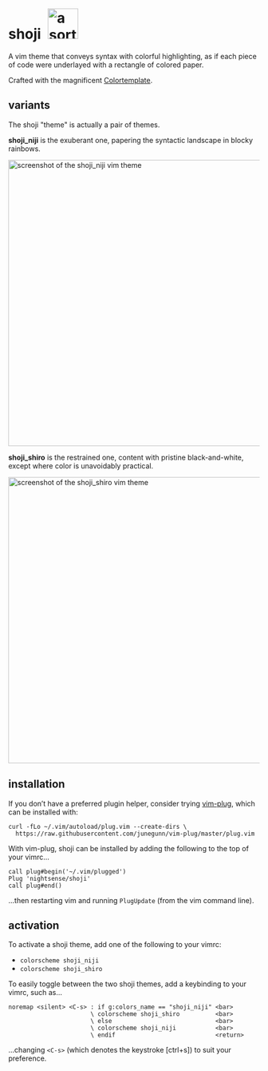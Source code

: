 # shoji&ensp;<img alt="a sort of logo for the shoji vim theme" src="https://github.com/nightsense/shoji/raw/master/images/shoji.png" height="61" />

A vim theme that conveys syntax with colorful highlighting, as if each piece of code were underlayed with a rectangle of colored paper.

Crafted with the magnificent [Colortemplate](https://github.com/lifepillar/vim-colortemplate).

## variants

The shoji "theme" is actually a pair of themes.

**shoji_niji** is the exuberant one, papering the syntactic landscape in blocky rainbows.

<img alt="screenshot of the shoji_niji vim theme" src="https://github.com/nightsense/shoji/raw/master/screenshots/shoji_niji.png" height="573" />

**shoji_shiro** is the restrained one, content with pristine black-and-white, except where color is unavoidably practical.

<img alt="screenshot of the shoji_shiro vim theme" src="https://github.com/nightsense/shoji/raw/master/screenshots/shoji_shiro.png" height="573" />

## installation

If you don’t have a preferred plugin helper, consider trying [vim-plug](https://github.com/junegunn/vim-plug), which can be installed with:

```
curl -fLo ~/.vim/autoload/plug.vim --create-dirs \
  https://raw.githubusercontent.com/junegunn/vim-plug/master/plug.vim
```

With vim-plug, shoji can be installed by adding the following to the top of your vimrc...

```
call plug#begin('~/.vim/plugged')
Plug 'nightsense/shoji'
call plug#end()
```

...then restarting vim and running `PlugUpdate` (from the vim command line).

## activation

To activate a shoji theme, add one of the following to your vimrc:

- `colorscheme shoji_niji`
- `colorscheme shoji_shiro`

To easily toggle between the two shoji themes, add a keybinding to your vimrc, such as...

```
noremap <silent> <C-s> : if g:colors_name == "shoji_niji" <bar>
                       \ colorscheme shoji_shiro          <bar>
                       \ else                             <bar>
                       \ colorscheme shoji_niji           <bar>
                       \ endif                            <return>
```

...changing `<C-s>` (which denotes the keystroke [ctrl+s]) to suit your preference.

